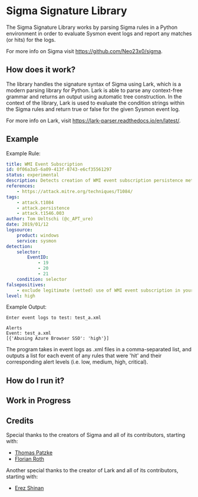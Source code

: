 # Sigma Signature Library
The Sigma Signature Library works by parsing Sigma rules in a Python environment in order to evaluate Sysmon event logs and report any matches (or hits) for the logs. 

For more info on Sigma visit https://github.com/Neo23x0/sigma.

## How does it work?
The library handles the signature syntax of Sigma using Lark, which is a modern parsing library for Python. Lark is able to parse any context-free grammar and returns an output using automatic tree construction. In the context of the library, Lark is used to evaluate the condition strings within the Sigma rules and return true or false for the given Sysmon event log. 

For more info on Lark, visit https://lark-parser.readthedocs.io/en/latest/.

## Example
Example Rule:
```yaml
title: WMI Event Subscription
id: 0f06a3a5-6a09-413f-8743-e6cf35561297
status: experimental
description: Detects creation of WMI event subscription persistence method
references:
    - https://attack.mitre.org/techniques/T1084/
tags:
    - attack.t1084
    - attack.persistence
    - attack.t1546.003
author: Tom Ueltschi (@c_APT_ure)
date: 2019/01/12
logsource:
    product: windows
    service: sysmon
detection:
    selector:
        EventID:
            - 19
            - 20
            - 21
    condition: selector
falsepositives:
    - exclude legitimate (vetted) use of WMI event subscription in your network
level: high
```
Example Output:
```
Enter event logs to test: test_a.xml

Alerts
Event: test_a.xml
[{'Abusing Azure Browser SSO': 'high'}]
```
The program takes in event logs as .xml files in a comma-separated list, and outputs a list for each event of any rules that were 'hit' and their corresponding alert levels (i.e. low, medium, high, critical).

## How do I run it?

## Work in Progress
 
## Credits
 Special thanks to the creators of Sigma and all of its contributors, starting with:
 - [Thomas Patzke](https://github.com/thomaspatzke)
 - [Florian Roth](https://github.com/Neo23x0)
 
 Another special thanks to the creator of Lark and all of its contributors, starting with:
 - [Erez Shinan](https://github.com/erezsh)
